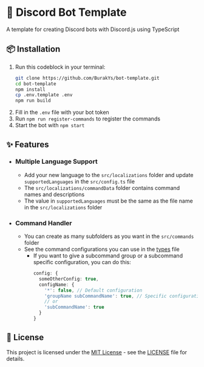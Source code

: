 # 🤖 Discord Bot Template

A template for creating Discord bots with Discord.js using TypeScript

## 📦 Installation

1. Run this codeblock in your terminal:
    ```bash
    git clone https://github.com/BurakYs/bot-template.git
    cd bot-template
    npm install
    cp .env.template .env
    npm run build
    ```
2. Fill in the `.env` file with your bot token
3. Run `npm run register-commands` to register the commands
4. Start the bot with `npm start`

## ✨ Features

- ### Multiple Language Support
    - Add your new language to the `src/localizations` folder and update `supportedLanguages` in the `src/config.ts` file
    - The `src/localizations/commandData` folder contains command names and descriptions
    - The value in `supportedLanguages` must be the same as the file name in the `src/localizations` folder

- ### Command Handler
    - You can create as many subfolders as you want in the `src/commands` folder
    - See the command configurations you can use in the [types](./src/types/index.ts#L12-L22) file
        - If you want to give a subcommand group or a subcommand specific configuration, you can do this:
          ```ts
          config: {
            someOtherConfig: true,
            configName: {
              '*': false, // Default configuration
              'groupName subCommandName': true, // Specific configuration for this subcommand
              // or
              'subCommandName': true
            }
          }
          ```

## 📝 License

This project is licensed under the [MIT License](./LICENSE) - see the [LICENSE](./LICENSE) file for details.